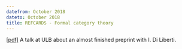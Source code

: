 ```yaml
---
datefrom: October 2018
dateto: October 2018
title: REFCARDS - Formal category theory
---
```

[\[pdf\]](stuff/fix_slides.pdf) A talk at ULB about an almost finished preprint with I. Di Liberti.